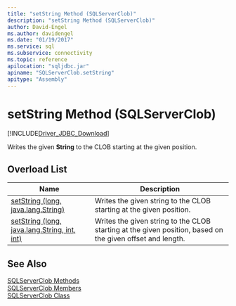 ```yaml
---
title: "setString Method (SQLServerClob)"
description: "setString Method (SQLServerClob)"
author: David-Engel
ms.author: davidengel
ms.date: "01/19/2017"
ms.service: sql
ms.subservice: connectivity
ms.topic: reference
apilocation: "sqljdbc.jar"
apiname: "SQLServerClob.setString"
apitype: "Assembly"
---
```

# setString Method (SQLServerClob)
[!INCLUDE[Driver_JDBC_Download](../../../includes/driver_jdbc_download.md)]

  Writes the given **String** to the CLOB starting at the given position.  
  
## Overload List  
  
|Name|Description|  
|----------|-----------------|  
|[setString (long, java.lang.String)](../../../connect/jdbc/reference/setstring-method-long-java-lang-string.md)|Writes the given string to the CLOB starting at the given position.|  
|[setString (long, java.lang.String, int, int)](../../../connect/jdbc/reference/setstring-method-long-java-lang-string-int-int.md)|Writes the given string to the CLOB starting at the given position, based on the given offset and length.|  
  
## See Also  
 [SQLServerClob Methods](../../../connect/jdbc/reference/sqlserverclob-methods.md)   
 [SQLServerClob Members](../../../connect/jdbc/reference/sqlserverclob-members.md)   
 [SQLServerClob Class](../../../connect/jdbc/reference/sqlserverclob-class.md)  
  
  
